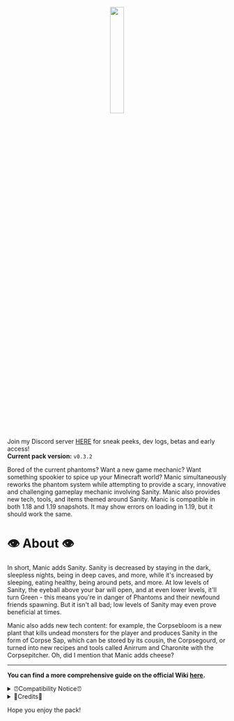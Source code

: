 <p align="center">
  <img width='25%' src="https://github.com/TheNuclearNexus/smithed/blob/master/public/sponsored_project.png?raw=true">
</p>

Join my Discord server [HERE](https://discord.gg/jsbRvexYqA) for sneak peeks, dev logs, betas and early access!<br/>
__Current pack version:__ `v0.3.2`

Bored of the current phantoms? Want a new game mechanic? Want something spookier to spice up your Minecraft world? Manic simultaneously reworks the phantom system while attempting to provide a scary, innovative and challenging gameplay mechanic involving Sanity. Manic also provides new tech, tools, and items themed around Sanity.
Manic is compatible in both 1.18 and 1.19 snapshots. It may show errors on loading in 1.19, but it should work the same.

# 👁️ About 👁️
In short, Manic adds Sanity. Sanity is decreased by staying in the dark, sleepless nights, being in deep caves, and more, while it's increased by sleeping, eating healthy, being around pets, and more. At low levels of Sanity, the eyeball above your bar will open, and at even lower levels, it'll turn Green - this means you're in danger of Phantoms and their newfound friends spawning. But it isn't all bad; low levels of Sanity may even prove beneficial at times.

Manic also adds new tech content: for example, the Corpsebloom is a new plant that kills undead monsters for the player and produces Sanity in the form of Corpse Sap, which can be stored by its cousin, the Corpsegourd, or turned into new recipes and tools called Anirrum and Charonite with the Corpsepitcher. Oh, did I mention that Manic adds cheese?<hr/>
__You can find a more comprehensive guide on the official Wiki [here](https://github.com/HingeDH/manic-public/wiki).__

<details>
  <summary>
    ⏰Compatibility Notice⏰
  </summary>
  Manic tries very hard to be compatible with other packs but you may encounter some issues.<br/><br/>

  __Actionbar Display__<br/>
  Manic may conflict with other packs that use the actionbar. Packs can set the objective `manic.hide_sanity` to a value to hide the Sanity bar for that amount of ticks. It currently has compatibility with The Creeper's Code's tea.<br/><br/>

  __Unlock All Recipes__<br/>
  Manic is not compatible with Unlock All Recipes packs. If you wish to unlock all recipes, use the command:<br/>
  `/advancement grant @s through minecraft:recipes/root`<br/><br/>

  __Teams__<br/>
  Teams may cause slight issues. Manic has built in compatibility with [Smithed](https://smithed.dev).
</details>
<details>
  <summary>
    📝Credits📝
  </summary>
  
  __USER CREDITS:__<br/>
  Hinge - `Main Programmer`<br/>
  ElBones - `Artist, Brainstorming`<br/>
  CreeperMagnet_ - `Miscellaneous code`<br/>
  Ruth3rford - `Miscellaneous code`<br/>
  PrimalUgly - `Miscellaneous code and Kinematic Koffee`<br/>
  potassium - `Respite Music Disc`<br/>
  ShockMicro - [`Emissive Textures`](https://github.com/ShockMicro/VanillaDynamicEmissives)<br/>
  rx97 - [`Score Based Damage`](https://github.com/rx-modules/Score-Based-Damage)<br/><br/>

  SOFTWARE CREDITS:<br/>
  Blockbench - Modeling<br/>
  Blender - Renders<br/>
  Vberlier Minecraft model animator - Entity animations<br/>
  [Kinematic Koffee](https://github.com/primalugly/KinematicKoffee/wiki) - Animations<br/>
</details>

Hope you enjoy the pack!
